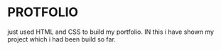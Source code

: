 # PROTFOLIO
just used HTML and CSS to build my portfolio.
IN this i have shown my project which i had been build so far.
